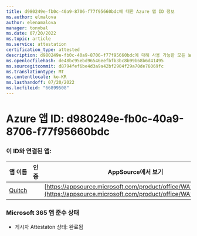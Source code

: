 ```yaml
---
title: d980249e-fb0c-40a9-8706-f77f95660bdc에 대한 Azure 앱 ID 정보
ms.author: elmalova
author: elenamalova
manager: tonybal
ms.date: 07/20/2022
ms.topic: article
ms.service: attestation
certification_type: attested
description: d980249e-fb0c-40a9-8706-f77f95660bdc에 대해 사용 가능한 모든 보안 및 규정 준수 정보입니다.
ms.openlocfilehash: de48bc95ebd96546eefbfb3bc8b99b68b6d41495
ms.sourcegitcommit: d8794fef6be4d3a9a42bf2904f29a70de76069fc
ms.translationtype: MT
ms.contentlocale: ko-KR
ms.lasthandoff: 07/20/2022
ms.locfileid: "66899508"
---
```

# <a name="azure-app-id-d980249e-fb0c-40a9-8706-f77f95660bdc"></a>Azure 앱 ID: d980249e-fb0c-40a9-8706-f77f95660bdc


### <a name="apps-associated-with-this-id"></a>이 ID와 연결된 앱:
| **앱 이름** | **인증** | **AppSource에서 보기** |
|--------------|---------------|-----------------------|
| [Quitch](../forward/WA200003683.md) |  | [https://appsource.microsoft.com/product/office/WA200003683](https://appsource.microsoft.com/product/office/WA200003683) |

### <a name="microsoft-365-app-compliance-status"></a>Microsoft 365 앱 준수 상태
- 게시자 Attestaton 상태: 완료됨
